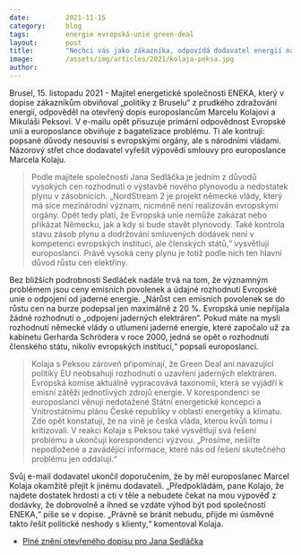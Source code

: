 ```yaml
---
date:         2021-11-15
category:     blog
tags:         energie evropská-unie green-deal
layout:       post
title:        "Nechci vás jako zákazníka, odpovídá dodavatel energií na otevřený dopis europoslanců"
image:        /assets/img/articles/2021/kolaja-peksa.jpg
author:       
---
```


Brusel, 15. listopadu 2021 - Majitel energetické společnosti ENEKA, který v dopise zákazníkům obviňoval „politiky z Bruselu“ z prudkého zdražování energií, odpověděl na otevřený dopis europoslancům Marcelu Kolajovi a Mikuláši Peksovi. V e-mailu opět přisuzuje primární odpovědnost Evropské unii a europoslance obviňuje z bagatelizace problému. Ti ale kontrují: popsané důvody nesouvisí s evropskými orgány, ale s národními vládami. Názorový střet chce dodavatel vyřešit výpovědí smlouvy pro europoslance Marcela Kolaju.

> Podle majitele společnosti Jana Sedláčka je jedním z důvodů vysokých cen rozhodnutí o výstavbě nového plynovodu a nedostatek plynu v zásobnících. „NordStream 2 je projekt německé vlády, který má sice mezinárodní význam, nicméně není realizován evropskými orgány. Opět tedy platí, že Evropská unie nemůže zakázat nebo přikázat Německu, jak a kdy si bude stavět plynovody. Také kontrola stavu zásob plynu a dodržování smluvených dodávek není v kompetenci evropských institucí, ale členských států,“ vysvětlují europoslanci. Právě vysoká ceny plynu je totiž podle nich ten hlavní důvod růstu cen elektřiny.

Bez bližších podrobností Sedláček nadále trvá na tom, že významným problémem jsou ceny emisních povolenek a údajné rozhodnutí Evropské unie o odpojení od jaderné energie. „Nárůst cen emisních povolenek se do růstu cen na burze podepsal jen maximálně z 20 %. Evropská unie nepřijala žádné rozhodnutí o „odpojení jaderných elektráren“. Pokud máte na mysli rozhodnutí německé vlády o utlumení jaderné energie, které započalo už za kabinetu Gerharda Schrödera v roce 2000, jedná se opět o rozhodnutí členského státu, nikoliv evropských institucí,“ popsali europoslanci.

> Kolaja s Peksou zároveň připomínají, že Green Deal ani navazující politiky EU neobsahují rozhodnutí o uzavření jaderných elektráren. Evropská komise aktuálně vypracovává taxonomii, která se vyjádří k emisní zátěži jednotlivých zdrojů energie. V korespondenci se europoslanci věnují nedotažené Státní energetické koncepci a Vnitrostátnímu plánu České republiky v oblasti energetiky a klimatu. Zde opět konstatují, že na vině je česká vláda, kterou kvůli tomu i kritizovali. V reakci Kolaja s Peksou také vysvětlují svá řešení problému a ukončují korespondenci výzvou. „Prosíme, nešiřte nepodložené a zavádějící informace, které nás od řešení skutečného problému jen oddalují.“

Svůj e-mail dodavatel ukončil doporučením, že by měl europoslanec Marcel Kolaja okamžitě přejít k jinému dodavateli. „Předpokládám, pane Kolajo, že najdete dostatek hrdosti a cti v těle a nebudete čekat na mou výpověď z dodávky, že dobrovolně a ihned se vzdáte výhod být pod společností ENEKA,“ píše se v dopise. „Právně se bránit nebudu, přijde mi úsměvné takto řešit politické neshody s klienty,“ komentoval Kolaja.
 
* [Plné znění otevřeného dopisu pro Jana Sedláčka](https://www.pirati.cz/assets/img/articles/2021/Reakce_ENEKA.pdf)
